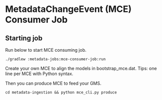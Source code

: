 # MetadataChangeEvent (MCE) Consumer Job

## Starting job
Run below to start MCE consuming job.
```
./gradlew :metadata-jobs:mce-consumer-job:run
```
Create your own MCE to align the models in bootstrap_mce.dat.
Tips: one line per MCE with Python syntax.

Then you can produce MCE to feed your GMS.
```
cd metadata-ingestion && python mce_cli.py produce
```
